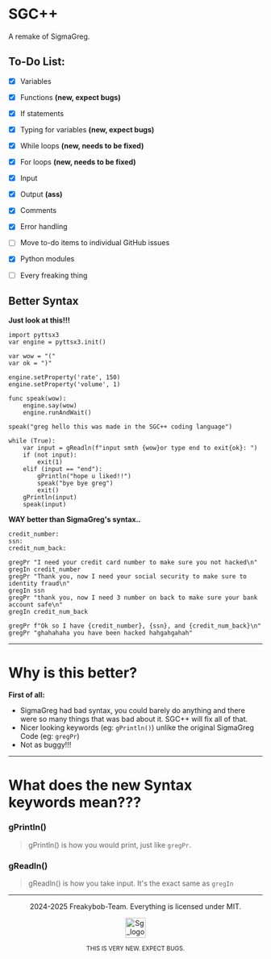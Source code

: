 # SGC++

A remake of SigmaGreg.

## To-Do List:

- [x] Variables
- [x] Functions **(new, expect bugs)**
- [x] If statements
- [x] Typing for variables **(new, expect bugs)**
- [x] While loops **(new, needs to be fixed)**
- [x] For loops   **(new, needs to be fixed)**
- [x] Input
- [x] Output **(ass)**
- [x] Comments
- [x] Error handling
- [ ] Move to-do items to individual GitHub issues <!-- grrr -->
- [x] Python modules
- [ ] Every freaking thing


## Better Syntax
**Just look at this!!!**

```
import pyttsx3
var engine = pyttsx3.init()

var wow = "("
var ok = ")"

engine.setProperty('rate', 150)
engine.setProperty('volume', 1)

func speak(wow):
    engine.say(wow)
    engine.runAndWait()

speak("greg hello this was made in the SGC++ coding language")

while (True):
    var input = gReadln(f"input smth {wow}or type end to exit{ok}: ")
    if (not input):
        exit(1)
    elif (input == "end"):
        gPrintln("hope u liked!!")
        speak("bye bye greg")
        exit()
    gPrintln(input)
    speak(input)
```

**WAY better than SigmaGreg's syntax..**

```
credit_number:
ssn:
credit_num_back:

gregPr "I need your credit card number to make sure you not hacked\n"
gregIn credit_number
gregPr "Thank you, now I need your social security to make sure to identity fraud\n"
gregIn ssn
gregPr "thank you, now I need 3 number on back to make sure your bank account safe\n"
gregIn credit_num_back

gregPr f"Ok so I have {credit_number}, {ssn}, and {credit_num_back}\n"
gregPr "ghahahaha you have been hacked hahgahgahah" 
```

---


# Why is this better?

  **First of all:**

  - SigmaGreg had bad syntax, you could barely do anything and there were so many things that was bad about it. SGC++ will fix all of that.
  - Nicer looking keywords (eg: ```gPrintln()```) unlike the original SigmaGreg Code (eg: ```gregPr```)
  - Not as buggy!!!

---

# What does the new Syntax keywords mean???

### gPrintln()
  > gPrintln() is how you would print, just like `gregPr`.
### gReadln()
  > gReadln() is how you take input. It's the exact same as `gregIn`

---

<p align="center">
  2024-2025 Freakybob-Team. Everything is licensed under MIT.
</p>
<p align="center">
<img src="src/assets/logo.ico" width="40" height="40" alt="Sg_logo.png"/>

</p>


<p align=center>
    <small>THIS IS VERY NEW. EXPECT BUGS.</small>
</p>
